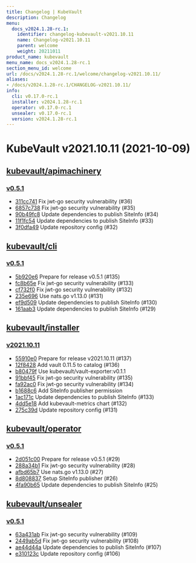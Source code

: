 ```yaml
---
title: Changelog | KubeVault
description: Changelog
menu:
  docs_v2024.1.28-rc.1:
    identifier: changelog-kubevault-v2021.10.11
    name: Changelog-v2021.10.11
    parent: welcome
    weight: 20211011
product_name: kubevault
menu_name: docs_v2024.1.28-rc.1
section_menu_id: welcome
url: /docs/v2024.1.28-rc.1/welcome/changelog-v2021.10.11/
aliases:
- /docs/v2024.1.28-rc.1/CHANGELOG-v2021.10.11/
info:
  cli: v0.17.0-rc.1
  installer: v2024.1.28-rc.1
  operator: v0.17.0-rc.1
  unsealer: v0.17.0-rc.1
  version: v2024.1.28-rc.1
---
```


# KubeVault v2021.10.11 (2021-10-09)


## [kubevault/apimachinery](https://github.com/kubevault/apimachinery)

### [v0.5.1](https://github.com/kubevault/apimachinery/releases/tag/v0.5.1)

- [311cc741](https://github.com/kubevault/apimachinery/commit/311cc741) Fix jwt-go security vulnerability (#36)
- [6857c738](https://github.com/kubevault/apimachinery/commit/6857c738) Fix jwt-go security vulnerability (#35)
- [90b49fc8](https://github.com/kubevault/apimachinery/commit/90b49fc8) Update dependencies to publish SiteInfo (#34)
- [11f1fc54](https://github.com/kubevault/apimachinery/commit/11f1fc54) Update dependencies to publish SiteInfo (#33)
- [3f0dfa49](https://github.com/kubevault/apimachinery/commit/3f0dfa49) Update repository config (#32)



## [kubevault/cli](https://github.com/kubevault/cli)

### [v0.5.1](https://github.com/kubevault/cli/releases/tag/v0.5.1)

- [5b920e6](https://github.com/kubevault/cli/commit/5b920e6) Prepare for release v0.5.1 (#135)
- [fc8b65e](https://github.com/kubevault/cli/commit/fc8b65e) Fix jwt-go security vulnerability (#133)
- [cf732f0](https://github.com/kubevault/cli/commit/cf732f0) Fix jwt-go security vulnerability (#132)
- [235e696](https://github.com/kubevault/cli/commit/235e696) Use nats.go v1.13.0 (#131)
- [ef9d509](https://github.com/kubevault/cli/commit/ef9d509) Update dependencies to publish SiteInfo (#130)
- [161aab3](https://github.com/kubevault/cli/commit/161aab3) Update dependencies to publish SiteInfo (#129)



## [kubevault/installer](https://github.com/kubevault/installer)

### [v2021.10.11](https://github.com/kubevault/installer/releases/tag/v2021.10.11)

- [55910e0](https://github.com/kubevault/installer/commit/55910e0) Prepare for release v2021.10.11 (#137)
- [12f8428](https://github.com/kubevault/installer/commit/12f8428) Add vault 0.11.5 to catalog (#136)
- [b80479f](https://github.com/kubevault/installer/commit/b80479f) Use kubevault/vault-exporter:v0.1.1
- [91bbf45](https://github.com/kubevault/installer/commit/91bbf45) Fix jwt-go security vulnerability (#135)
- [fa92ac0](https://github.com/kubevault/installer/commit/fa92ac0) Fix jwt-go security vulnerability (#134)
- [b1688c6](https://github.com/kubevault/installer/commit/b1688c6) Add SiteInfo publisher permission
- [1ac171c](https://github.com/kubevault/installer/commit/1ac171c) Update dependencies to publish SiteInfo (#133)
- [4dd5e18](https://github.com/kubevault/installer/commit/4dd5e18) Add kubevault-metrics chart (#132)
- [275c39d](https://github.com/kubevault/installer/commit/275c39d) Update repository config (#131)



## [kubevault/operator](https://github.com/kubevault/operator)

### [v0.5.1](https://github.com/kubevault/operator/releases/tag/v0.5.1)

- [2d051c00](https://github.com/kubevault/operator/commit/2d051c00) Prepare for release v0.5.1 (#29)
- [288a34b1](https://github.com/kubevault/operator/commit/288a34b1) Fix jwt-go security vulnerability (#28)
- [afbd65b7](https://github.com/kubevault/operator/commit/afbd65b7) Use nats.go v1.13.0 (#27)
- [8d808837](https://github.com/kubevault/operator/commit/8d808837) Setup SiteInfo publisher (#26)
- [4fa90b65](https://github.com/kubevault/operator/commit/4fa90b65) Update dependencies to publish SiteInfo (#25)



## [kubevault/unsealer](https://github.com/kubevault/unsealer)

### [v0.5.1](https://github.com/kubevault/unsealer/releases/tag/v0.5.1)

- [63a431ab](https://github.com/kubevault/unsealer/commit/63a431ab) Fix jwt-go security vulnerability (#109)
- [2449ab5d](https://github.com/kubevault/unsealer/commit/2449ab5d) Fix jwt-go security vulnerability (#108)
- [ae44d44a](https://github.com/kubevault/unsealer/commit/ae44d44a) Update dependencies to publish SiteInfo (#107)
- [e310123c](https://github.com/kubevault/unsealer/commit/e310123c) Update repository config (#106)




